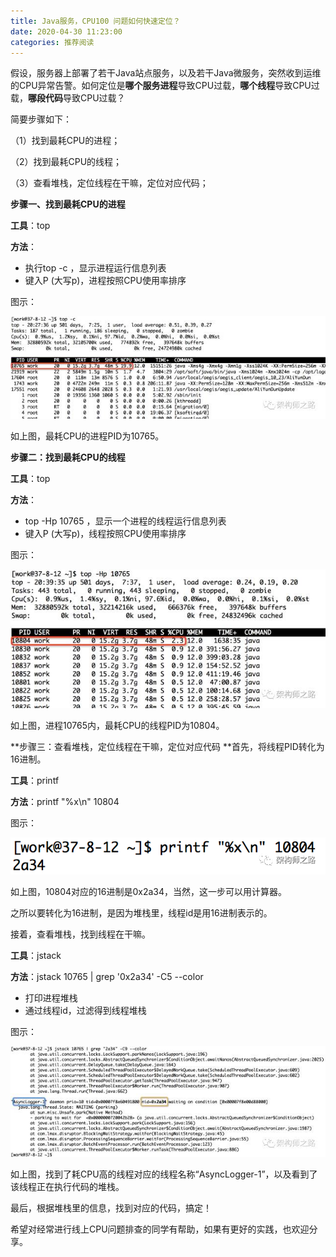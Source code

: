 ```yaml
---
title: Java服务，CPU100 问题如何快速定位？
date: 2020-04-30 11:23:00
categories: 推荐阅读
---
```

假设，服务器上部署了若干Java站点服务，以及若干Java微服务，突然收到运维的CPU异常告警。如何定位是**哪个服务进程**导致CPU过载，**哪个线程**导致CPU过载，**哪段代码**导致CPU过载？

简要步骤如下：

（1）找到最耗CPU的进程；

（2）找到最耗CPU的线程；

（3）查看堆栈，定位线程在干嘛，定位对应代码；

**步骤一、找到最耗CPU的进程**

**工具**：top

**方法**：

* 执行top -c ，显示进程运行信息列表
* 键入P (大写p)，进程按照CPU使用率排序

图示：

![](resources/47EBA5611772A0E80A3392A4F528399D.jpg)

如上图，最耗CPU的进程PID为10765。

**步骤二：找到最耗CPU的线程**

**工具**：top

**方法**：

* top -Hp 10765 ，显示一个进程的线程运行信息列表
* 键入P (大写p)，线程按照CPU使用率排序

图示：

![](resources/053190DDCD3C49F31D6237F92CCFE398.jpg)

如上图，进程10765内，最耗CPU的线程PID为10804。

**步骤三：查看堆栈，定位线程在干嘛，定位对应代码
**首先，将线程PID转化为16进制。

**工具**：printf

**方法**：printf "%x\\n" 10804

图示：

![](resources/A7798DF9365EC5E9C1AC820C612D742F.png)

如上图，10804对应的16进制是0x2a34，当然，这一步可以用计算器。

之所以要转化为16进制，是因为堆栈里，线程id是用16进制表示的。

接着，查看堆栈，找到线程在干嘛。

**工具**：jstack

**方法**：jstack 10765 | grep '0x2a34' -C5 --color

* 打印进程堆栈
* 通过线程id，过滤得到线程堆栈

图示：

![](resources/A1CF36797D61235B62EAD3217E6FBF56.jpg)

如上图，找到了耗CPU高的线程对应的线程名称“AsyncLogger-1”，以及看到了该线程正在执行代码的堆栈。

最后，根据堆栈里的信息，找到对应的代码，搞定！

希望对经常进行线上CPU问题排查的同学有帮助，如果有更好的实践，也欢迎分享。